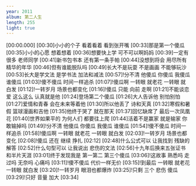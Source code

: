 ```yaml
---
year: 2011
album: 第二人生
length: 255
light: true
---
```

[00:00.000]
[00:30]小小的个子 看着看着 看到张开嘴
[00:33]那是第一个傻瓜
[00:35]小小的心愿 想着想着
[00:36]想要快上学 可不可以啊妈妈
[00:39]一定有很多 老师同学
[00:41]新书包书本 还有第一条手帕
[00:44]没想到将会 用尽所有 精华的年华
[00:46]但有谁能脱队吗
[00:49]长大不是玩耍 不是画画 不能够玩沙
[00:53]长大是学文法 是学书法 加法和减法
[00:57]!分不清 他傻瓜 你傻瓜 我傻瓜 谁傻瓜
[01:03]!傻不傻瓜 时间一样追杀
[01:07]!傻瓜啊 一转眼 就老花 一转眼 就白发
[01:12]!一转岁月 场景也都变化
[01:16]!傻瓜 只能 向前 走啊
[01:21]不能谈恋爱 这么这么 认真就是他
[01:24]登场第二个傻瓜
[01:26]大人告诉他 别怕别怕
[01:27]爱情和青春 会在未来等着他
[01:30]所以他丢了 诗和天真
[01:32]寒假和暑假 篮球漫画和吉他
[01:35]他终于哭了 就在那天
[01:37]回忆缺席了 最后一次凤凰花
[01:40]世界如果平的 为何人们 都要往上爬
[01:44]活着不是赢家 就是输家 你敢输掉吗
[01:49]!分不清 他傻瓜 你傻瓜 我傻瓜 谁傻瓜
[01:54]!傻不傻瓜 时间一样追杀
[01:58]!傻瓜啊 一转眼 就老花 一转眼 就白发
[02:03]!一转岁月 场景也都变化
[02:08]!傻瓜 还在 继续 挣扎
[02:12]
[02:48]什么公式可以 让我找到 残缺的解答
[02:52]什么句型可以 让我说出 悲伤的文法
[02:56]十九年后换来五张证书和半片天涯
[03:01]终于发现我是 第一第二 第三个傻瓜
[03:06]!这故事 熟悉吗 走过吗 无奈吗 心痛吗
[03:11]!傻不傻瓜 代价一样无价
[03:15]!到最后 一转眼 就老花 一转眼 就白发
[03:20]!一转岁月 眼泪也都爆炸
[03:25]!只剩 三个 悲伤 傻瓜
[03:29]!只好 音量 加大
[03:34]
